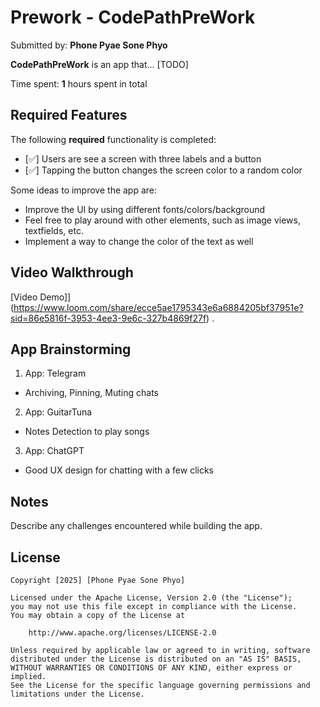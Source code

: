 # Prework - CodePathPreWork

Submitted by: **Phone Pyae Sone Phyo**

**CodePathPreWork** is an app that... [TODO]

Time spent: **1** hours spent in total

## Required Features

The following **required** functionality is completed:

- [✅] Users are see a screen with three labels and a button
- [✅] Tapping the button changes the screen color to a random color

Some ideas to improve the app are:
- Improve the UI by using different fonts/colors/background
- Feel free to play around with other elements, such as image views, textfields, etc.
- Implement a way to change the color of the text as well
 
## Video Walkthrough

[Video Demo]](https://www.loom.com/share/ecce5ae1795343e6a6884205bf37951e?sid=86e5816f-3953-4ee3-9e6c-327b4869f27f) .

## App Brainstorming

1) App: Telegram
- Archiving, Pinning, Muting chats
2) App: GuitarTuna
- Notes Detection to play songs
3) App: ChatGPT
- Good UX design for chatting with a few clicks

## Notes

Describe any challenges encountered while building the app.

## License

    Copyright [2025] [Phone Pyae Sone Phyo]

    Licensed under the Apache License, Version 2.0 (the "License");
    you may not use this file except in compliance with the License.
    You may obtain a copy of the License at

        http://www.apache.org/licenses/LICENSE-2.0

    Unless required by applicable law or agreed to in writing, software
    distributed under the License is distributed on an "AS IS" BASIS,
    WITHOUT WARRANTIES OR CONDITIONS OF ANY KIND, either express or implied.
    See the License for the specific language governing permissions and
    limitations under the License.
